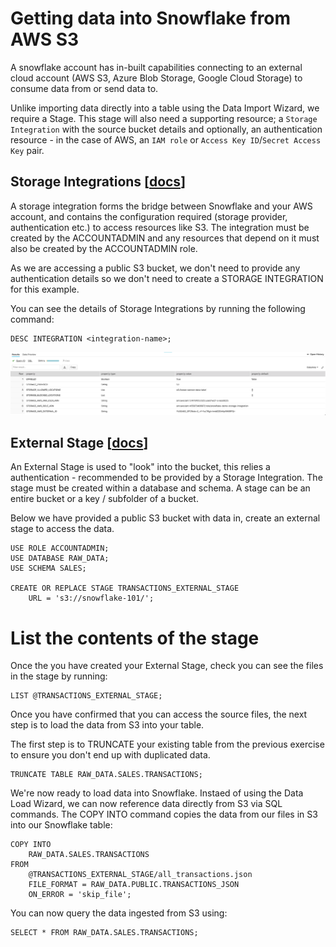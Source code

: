 # Getting data into Snowflake from AWS S3

A snowflake account has in-built capabilities connecting to an external cloud account (AWS S3, Azure Blob Storage, Google Cloud Storage) to consume data from or send data to.

Unlike importing data directly into a table using the Data Import Wizard, we require a Stage. This stage will also need a supporting resource; a `Storage Integration` with the source bucket details and optionally, an authentication resource - in the case of AWS, an `IAM role` or `Access Key ID`/`Secret Access Key` pair.

## Storage Integrations [[docs](https://docs.snowflake.com/en/sql-reference/sql/create-storage-integration.html)]

A storage integration forms the bridge between Snowflake and your AWS account, and contains the configuration required (storage provider, authentication etc.) to access resources like S3. The integration must be created by the ACCOUNTADMIN and any resources that depend on it must also be created by the ACCOUNTADMIN role.

As we are accessing a public S3 bucket, we don't need to provide any authentication details so we don't need to create a STORAGE INTEGRATION for this example.

You can see the details of Storage Integrations by running the following command:

    DESC INTEGRATION <integration-name>;

![Storage Integration](./assets/storage-integration.png "Storage Integration")

## External Stage [[docs](https://docs.snowflake.com/en/user-guide/data-load-s3-create-stage.html#external-stages)]

An External Stage is used to "look" into the bucket, this relies a authentication - recommended to be provided by a Storage Integration. The stage must be created within a database and schema. A stage can be an entire bucket or a key / subfolder of a bucket.

Below we have provided a public S3 bucket with data in, create an external stage to access the data.

    USE ROLE ACCOUNTADMIN;
    USE DATABASE RAW_DATA;
    USE SCHEMA SALES;

    CREATE OR REPLACE STAGE TRANSACTIONS_EXTERNAL_STAGE
        URL = 's3://snowflake-101/';

# List the contents of the stage

Once the you have created your External Stage, check you can see the files in the stage by running:

    LIST @TRANSACTIONS_EXTERNAL_STAGE;

Once you have confirmed that you can access the source files, the next step is to load the data from S3 into your table.

The first step is to TRUNCATE your existing table from the previous exercise to ensure you don't end up with duplicated data.

    TRUNCATE TABLE RAW_DATA.SALES.TRANSACTIONS;

We're now ready to load data into Snowflake. Instaed of using the Data Load Wizard, we can now reference data directly from S3 via SQL commands. The COPY INTO command copies the data from our files in S3 into our Snowflake table:

    COPY INTO
        RAW_DATA.SALES.TRANSACTIONS
    FROM
        @TRANSACTIONS_EXTERNAL_STAGE/all_transactions.json
        FILE_FORMAT = RAW_DATA.PUBLIC.TRANSACTIONS_JSON
        ON_ERROR = 'skip_file';

You can now query the data ingested from S3 using:

    SELECT * FROM RAW_DATA.SALES.TRANSACTIONS;
